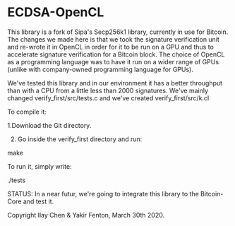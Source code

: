 # ECDSA-OpenCL

This library is a fork of Sipa's Secp256k1 library, currently in use for Bitcoin.
The changes we made here is that we took the signature verification unit and re-wrote it in OpenCL in order for it to be run on a GPU and thus to accelerate signature verification for a Bitcoin block.
The choice of OpenCL as a programming language was to have it run on a wider range of GPUs (unlike with company-owned programming language for GPUs).

We've tested this library and in our environment it has a better throughput than with a CPU from a little less than 2000 signatures.
We've mainly changed verify_first/src/tests.c and we've created verify_first/src/k.cl 

To compile it:

1.Download the Git directory.

2. Go inside the verify_first directory and run:


make


To run it, simply write:

./tests



STATUS: In a near futur, we're going to integrate this library to the Bitcoin-Core and test it.


Copyright Ilay Chen & Yakir Fenton, March 30th 2020.
